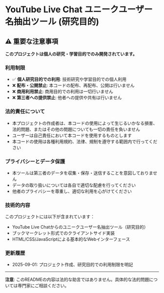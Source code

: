 # YouTube Live Chat ユニークユーザー名抽出ツール (研究目的)

## ⚠️ 重要な注意事項

**このプロジェクトは個人の研究・学習目的でのみ開発されています。**

### 利用制限

- ✅ **個人研究目的での利用**: 技術研究や学習目的での個人利用
- ❌ **配布・公開禁止**: 本コードの配布、再配布、公開は行いません
- ❌ **商用利用禁止**: 商用目的での利用は一切行いません
- ❌ **第三者への提供禁止**: 他者への提供や共有は行いません

### 法的責任について

- 本プロジェクトの作成者は、本コードの使用によって生じるいかなる損害、法的問題、またはその他の問題についても一切の責任を負いません
- ユーザーは自己責任において本コードを使用するものとします
- 本コードの使用は各種利用規約、法律、規制を遵守する範囲内で行ってください

### プライバシーとデータ保護

- 本ツールは第三者のデータを収集・保存・送信することを意図しておりません
- データの取り扱いについては各自で適切な配慮を行ってください
- 他者のプライバシーを尊重し、適切な利用を心がけてください

### 技術的内容

このプロジェクトには以下が含まれています：

- YouTube Live Chatからのユニークユーザー名抽出ツール（研究目的）
- ブックマークレット形式でのクライアントサイド実装
- HTML/CSS/JavaScriptによる基本的なWebインターフェース

### 更新履歴

- 2025-09-01: プロジェクト作成、研究目的での利用制限を明記

---

**注意**: このREADMEの内容は法的な助言ではありません。具体的な法的問題については専門家にご相談ください。